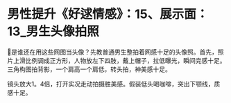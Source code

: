 # 男性提升《好逑情感》：15、展示面：13_男生头像拍照

🎼是谁还在用这些网图当头像？先教普通男生整拍着网感十足的头像照。首先，照片上滑比例调成正方形，人物放左下四肢，戴上帽子，拉低曝光，瞬间完感十足。三角构图拍背影，一个肩高一个肩低，转头拍，神美感十足。

镜头放大1。4倍，打开实况走动拍摄胜美感。假装低头喝咖啡，突出下颚线，质感十足。